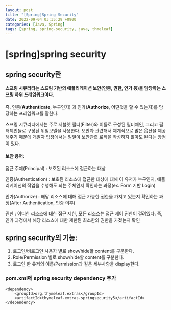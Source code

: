 ```yaml
---
layout: post
title: "[Spring]Spring Security"
date: 2022-09-04 03:35:29 +0900
categories: [Java, Spring]
tags: [spring, spring-security, java, thmeleaf]
---
```


# [spring]spring security

## spring security란

#### 스프링 시큐리티는 스프링 기반의 애플리케이션 보안(인증, 권한, 인가 등)을 담당하는 스프링 하위 프레임워크이다.

즉, 인증(**Authenticate**, 누구인지) 과 인가(**Authorize**, 어떤것을 할 수 있는지)를 담당하는 프레임워크를 말한다.

 

스프링 시큐리티에서는 주로 서블렛 필터(Filter)와 이들로 구성된 필터체인, 그리고 필터체인들로 구성된 위임모델을 사용한다. 보안과 관련해서 체계적으로 많은 옵션을 제공해주기 때문에 개발자 입장에서는 일일이 보안관련 로직을 작성하지 않아도 된다는 장점이 있다.

#### 보안 용어:
접근 주체(Principal) : 보호된 리소스에 접근하는 대상

인증(Authentication) : 보호된 리소스에 접근한 대상에 대해 이 유저가 누구인지, 애플리케이션의 작업을 수행해도 되는 주체인지 확인하는 과정(ex. Form 기반 Login)

인가(Authorize) : 해당 리소스에 대해 접근 가능한 권한을 가지고 있는지 확인하는 과정(After Authentication, 인증 이후)

권한 : 어떠한 리소스에 대한 접근 제한, 모든 리소스는 접근 제어 권한이 걸려있다. 즉, 인가 과정에서 해당 리소스에 대한 제한된 최소한의 권한을 가졌는지 확인

## spring security의 기능:

1. 로그인/비로그인 사용자 별로 show/hide할 content를 구분한다.
2. Role/Permission 별로 show/hide할 content를 구분한다.
3. 로그인 한 유저의 이름/Permission과 같은 세부사항을 display한다.


### pom.xml에 spring security dependency 추가
```
<dependency>
    <groupId>org.thymeleaf.extras</groupId>
    <artifactId>thymeleaf-extras-springsecurity5</artifactId>
</dependency>
```
